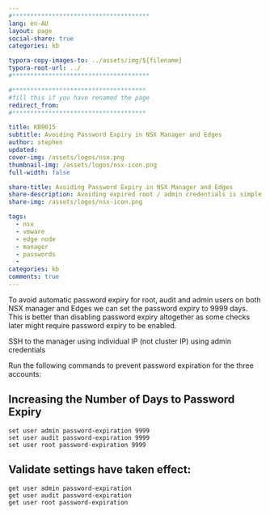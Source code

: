 ```yaml
---
#**************************************
lang: en-AU
layout: page
social-share: true
categories: kb

typora-copy-images-to: ../assets/img/${filename}
typora-root-url: ../
#**************************************

#*************************************
#fill this if you have renamed the page
redirect_from:
#*************************************

title: KB0015
subtitle: Avoiding Password Expiry in NSX Manager and Edges
author: stephen
updated: 
cover-img: /assets/logos/nsx.png
thumbnail-img: /assets/logos/nsx-icon.png
full-width: false

share-title: Avoiding Password Expiry in NSX Manager and Edges
share-description: Avoiding expired root / admin credentials is simple and should but should only ever be done on lab instances
share-img: /assets/logos/nsx-icon.png

tags:
  - nsx
  - vmware
  - edge node
  - manager
  - passwords
  -
categories: kb
comments: true
---
```


To avoid automatic password expiry for root, audit and admin users on both NSX manager and Edges we can set the password expiry to 9999 days. This is better than disabling password expiry altogether as some checks later might require password expiry to be enabled.

SSH to the manager using individual IP (not cluster IP) using admin credentials

Run the following commands to prevent password expiration for the three accounts:

## Increasing the Number of Days to Password Expiry

```
set user admin password-expiration 9999
set user audit password-expiration 9999
set user root password-expiration 9999
```

## Validate settings have taken effect:

```
get user admin password-expiration
get user audit password-expiration
get user root password-expiration
```

